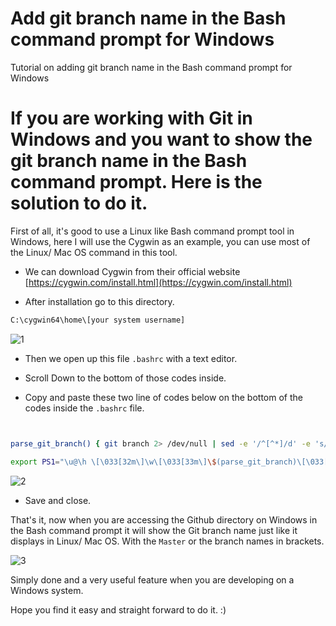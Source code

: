 # Add git branch name in the Bash command prompt for Windows
Tutorial on adding git branch name in the Bash command prompt for Windows

# If you are working with Git in Windows and you want to show the git branch name in the Bash command prompt. Here is the solution to do it. 


First of all, it's good to use a Linux like Bash command prompt tool in Windows, here I will use the Cygwin as an example, you can use most of the Linux/ Mac OS command in this tool.

- We can download Cygwin from their official website
  [https://cygwin.com/install.html](https://cygwin.com/install.html) 

- After installation go to this directory.
 
 
```sh
C:\cygwin64\home\[your system username]
```

![1](https://github.com/yx8/Add-git-branch-name-in-the-Bash-command-prompt-for-Windows/blob/master/img/1.png?raw=true)

- Then we open up this file `.bashrc` with a text editor.

- Scroll Down to the bottom of those codes inside.  
- Copy and paste these two line of codes below on the bottom of the codes inside the `.bashrc` file.

```sh


parse_git_branch() { git branch 2> /dev/null | sed -e '/^[^*]/d' -e 's/* \(.*\)/ (\1)/' ; }

export PS1="\u@\h \[\033[32m\]\w\[\033[33m\]\$(parse_git_branch)\[\033[00m\] $ "


```


![2](https://github.com/yx8/Add-git-branch-name-in-the-Bash-command-prompt-for-Windows/blob/master/img/2.png?raw=true)

- Save and close. 



That's it, now when you are accessing the Github directory on Windows in the Bash command prompt it will show the Git branch name just like it displays in Linux/ Mac OS. With the `Master` or the branch names in brackets.

![3](https://github.com/yx8/Add-git-branch-name-in-the-Bash-command-prompt-for-Windows/blob/master/img/3.png?raw=true)

Simply done and a very useful feature when you are developing on a Windows system.

Hope you find it easy and straight forward to do it. :)





